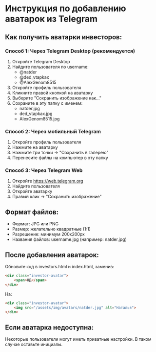 # Инструкция по добавлению аватарок из Telegram

## Как получить аватарки инвесторов:

### Способ 1: Через Telegram Desktop (рекомендуется)
1. Откройте Telegram Desktop
2. Найдите пользователя по username:
   - @natder
   - @ded_vtapkax  
   - @AlexGenom8515
3. Откройте профиль пользователя
4. Кликните правой кнопкой на аватарку
5. Выберите "Сохранить изображение как..."
6. Сохраните в эту папку с именем:
   - natder.jpg
   - ded_vtapkax.jpg
   - AlexGenom8515.jpg

### Способ 2: Через мобильный Telegram
1. Откройте профиль пользователя
2. Нажмите на аватарку
3. Нажмите три точки → "Сохранить в галерею"
4. Перенесите файлы на компьютер в эту папку

### Способ 3: Через Telegram Web
1. Откройте https://web.telegram.org
2. Найдите пользователя
3. Откройте аватарку
4. Правый клик → "Сохранить изображение"

## Формат файлов:
- Формат: JPG или PNG
- Размер: желательно квадратные (1:1)
- Разрешение: минимум 200x200px
- Названия файлов: username.jpg (например: natder.jpg)

## После добавления аватарок:
Обновите код в investors.html и index.html, заменив:
```html
<div class="investor-avatar">
    <span>НД</span>
</div>
```
На:
```html
<div class="investor-avatar">
    <img src="/assets/img/avatars/natder.jpg" alt="Наталья">
</div>
```

## Если аватарка недоступна:
Некоторые пользователи могут иметь приватные настройки. В таком случае оставьте инициалы.
